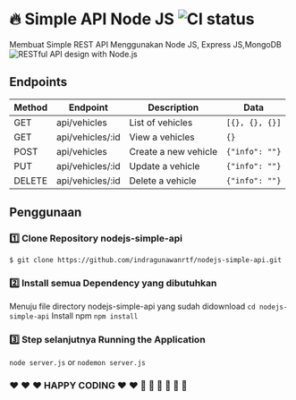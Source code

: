 # :fire: Simple API Node JS ![CI status](https://img.shields.io/badge/build-passing-brightgreen.svg)

Membuat Simple REST API Menggunakan Node JS, Express JS,MongoDB
![RESTful API design with Node.js](https://cdn-images-1.medium.com/max/2000/1*jjYC9tuf4C3HkHCP5PcKTA.jpeg "RESTful API design with Node.js")

## Endpoints
| Method  | Endpoint          | Description                 | Data                  |
|---------|-------------------|-----------------------------|-----------------------|
| GET     | api/vehicles      | List of vehicles            | `[{}, {}, {}]`        |
| GET     | api/vehicles/:id  | View a vehicles             | `{}`                  |
| POST    | api/vehicles      | Create a new vehicle        | `{"info": ""}`        |
| PUT     | api/vehicles/:id  | Update a vehicle            | `{"info": ""}`        |
| DELETE  | api/vehicles/:id  | Delete a vehicle            | `{"info": ""}`        |

## Penggunaan

### :one: Clone Repository nodejs-simple-api
`$ git clone https://github.com/indragunawanrtf/nodejs-simple-api.git`

### :two: Install semua Dependency yang dibutuhkan
Menuju file directory nodejs-simple-api yang sudah didownload
`cd nodejs-simple-api`
Install npm
`npm install`

### :three: Step selanjutnya Running the Application
`node server.js` or
`nodemon server.js`

### :heart: :heart: :heart: HAPPY CODING :heart: :heart: :rocket: :rocket: :rocket: :muscle: :muscle: :muscle: 
